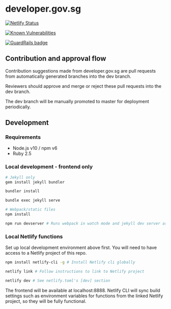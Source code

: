 # developer.gov.sg

[![Netlify Status](https://api.netlify.com/api/v1/badges/780ed541-5952-4726-9aa1-f3d1a58f36c0/deploy-status)](https://app.netlify.com/sites/developer-gov-sg/deploys)

[![Known Vulnerabilities](https://snyk.io//test/github/GovTechSG/developer.gov.sg/badge.svg?targetFile=package.json)](https://snyk.io//test/github/GovTechSG/developer.gov.sg?targetFile=package.json)

[![GuardRails badge](https://badges.guardrails.io/GovTechSG/developer.gov.sg.svg)](https://dashboard.guardrails.io/default/gh/GovTechSG/developer.gov.sg)

## Contribution and approval flow

Contribution suggestions made from developer.gov.sg are pull requests from automatically generated branches into the dev branch.

Reviewers should approve and merge or reject these pull requests into the dev branch.

The dev branch will be manually promoted to master for deployment periodically.

## Development

### Requirements

-   Node.js v10 / npm v6
-   Ruby 2.5

### Local development - frontend only

```sh
# Jekyll only
gem install jekyll bundler

bundler install

bundle exec jekyll serve

# Webpack/static files
npm install

npm run devserver # Runs webpack in watch mode and jekyll dev server as above
```

### Local Netlify functions

Set up local development environment above first.
You will need to have access to a Netlify project of this repo.

```sh
npm install netlify-cli -g # Install Netlify cli globally

netlify link # Follow instructions to link to Netlify project

netlify dev # See netlify.toml's [dev] section
```

The frontend will be available at localhost:8888. Netlify CLI will sync build settings such as environment variables for functions from the linked Netlify project, so they will be fully functional.
